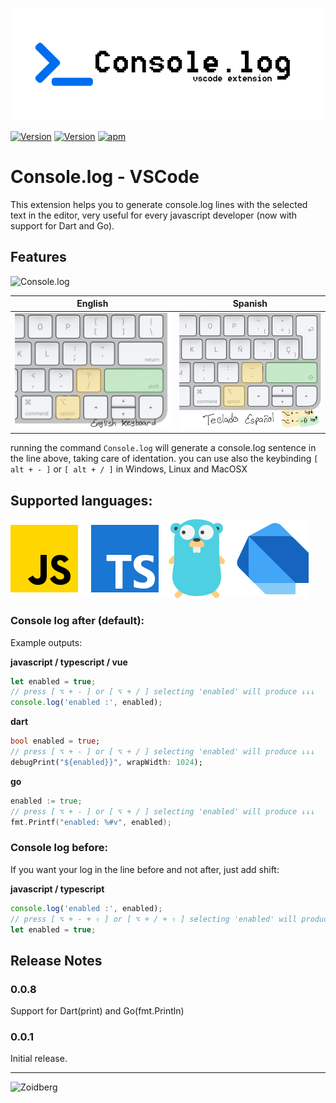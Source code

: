 ![logo](./images/consolelogvscode.png)  


[![Version](https://vsmarketplacebadge.apphb.com/version-short/Luis.console-log.svg)](https://marketplace.visualstudio.com/items?itemName=Luis.console-log) [![Version](https://vsmarketplacebadge.apphb.com/installs/Luis.console-log.svg)](https://marketplace.visualstudio.com/items?itemName=Luis.console-log)
[![apm](https://img.shields.io/apm/l/vim-mode.svg)]()  


# Console.log - VSCode

This extension helps you to generate console.log lines with the selected text in the editor,
very useful for every javascript developer (now with support for Dart and Go).

## Features

![Console.log](./images/console_log_demo.gif)

English             |  Spanish
:-------------------------:|:-------------------------:
![](./images/english_keyboard.jpg)  |  ![](./images/spanish_keyboard.jpg)

running the command ```Console.log``` will generate a console.log sentence in the line above, taking care of identation.
you can use also the keybinding ```[ alt + - ]``` or ```[ alt + / ]``` in Windows, Linux and MacOSX



## Supported languages:

![Supported languages](./images/consolelog-langs.png)  

### Console log after (default):

Example outputs:

**javascript / typescript / vue**
```javascript
let enabled = true;
// press [ ⌥ + - ] or [ ⌥ + / ] selecting 'enabled' will produce ↓↓↓
console.log('enabled :', enabled);
```

**dart**
```dart
bool enabled = true;
// press [ ⌥ + - ] or [ ⌥ + / ] selecting 'enabled' will produce ↓↓↓
debugPrint("${enabled}}", wrapWidth: 1024);
```


**go**
```go
enabled := true;
// press [ ⌥ + - ] or [ ⌥ + / ] selecting 'enabled' will produce ↓↓↓
fmt.Printf("enabled: %#v", enabled);
```

### Console log before:

If you want your log in the line before and not after, just add shift:

**javascript / typescript**
```javascript
console.log('enabled :', enabled);
// press [ ⌥ + - + ⇧ ] or [ ⌥ + / + ⇧ ] selecting 'enabled' will produce ↑↑↑
let enabled = true;
```


## Release Notes

### 0.0.8

Support for Dart(print) and Go(fmt.Println)

### 0.0.1

Initial release.


-----------------------------------------------------------------------------------------------------------

![Zoidberg](./images/zoidberg.jpg)
